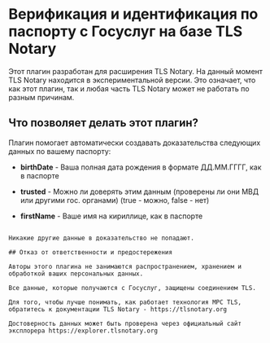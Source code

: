 # Верификация и идентификация по паспорту с Госуслуг на базе TLS Notary

Этот плагин разработан для расширения TLS Notary. На данный момент TLS Notary находится в экспериментальной версии. Это означает, что как этот плагин, так и любая часть TLS Notary может не работать по разным причинам.

## Что позволяет делать этот плагин?

Плагин помогает автоматически создавать доказательства следующих данных по вашему паспорту:

- **birthDate** - Ваша полная дата рождения в формате ДД.ММ.ГГГГ, как в паспорте

- **trusted** - Можно ли доверять этим данным (проверены ли они МВД или другими гос. органами) (true - можно, false - нет)

- **firstName** - Ваше имя на кириллице, как в паспорте
```

Никакие другие данные в доказательство не попадают.

## Отказ от ответственности и предостережения

Авторы этого плагина не занимаются распространением, хранением и обработкой ваших персональных данных.

Все данные, которые получаются c Госуслуг, защищены соединением TLS.

Для того, чтобы лучше понимать, как работает технология MPC TLS, обратитесь к документации TLS Notary - https://tlsnotary.org

Достоверность данных может быть проверена через официальный сайт эксплорера https://explorer.tlsnotary.org



